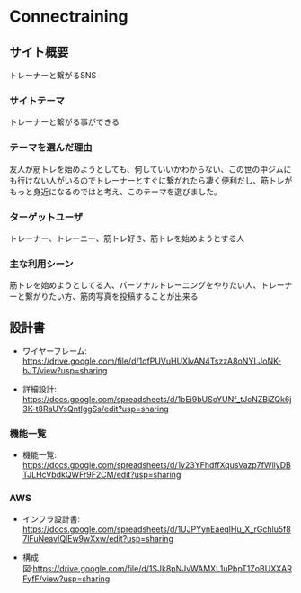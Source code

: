 # Connectraining

## サイト概要
トレーナーと繋がるSNS

### サイトテーマ
トレーナーと繋がる事ができる

### テーマを選んだ理由
友人が筋トレを始めようとしても、何していいかわからない、この世の中ジムにも行けない人がいるのでトレーナーとすぐに繋がれたら凄く便利だし、筋トレがもっと身近になるのではと考え、このテーマを選びました。

### ターゲットユーザ
トレーナー、トレーニー、筋トレ好き、筋トレを始めようとする人

### 主な利用シーン
筋トレを始めようとしてる人、パーソナルトレーニングをやりたい人、トレーナーと繋がりたい方、筋肉写真を投稿することが出来る

## 設計書
- ワイヤーフレーム: https://drive.google.com/file/d/1dfPUVuHUXlvAN4TszzA8oNYLJoNK-bJT/view?usp=sharing

- 詳細設計: https://docs.google.com/spreadsheets/d/1bEi9bUSoYUNf_tJcNZBiZQk6j3K-t8RaUYsQntlggSs/edit?usp=sharing

### 機能一覧
- 機能一覧: https://docs.google.com/spreadsheets/d/1y23YFhdffXqusVazp7fWllyDBTJLHcVbdkQWFr9F2CM/edit?usp=sharing

### AWS
- インフラ設計書: https://docs.google.com/spreadsheets/d/1UJPYynEaeqlHu_X_rGchlu5f87lFuNeavIQlEw9wXxw/edit?usp=sharing

- 構成図:https://drive.google.com/file/d/1SJk8pNJvWAMXL1uPbpT1ZoBUXXARFyfF/view?usp=sharing
